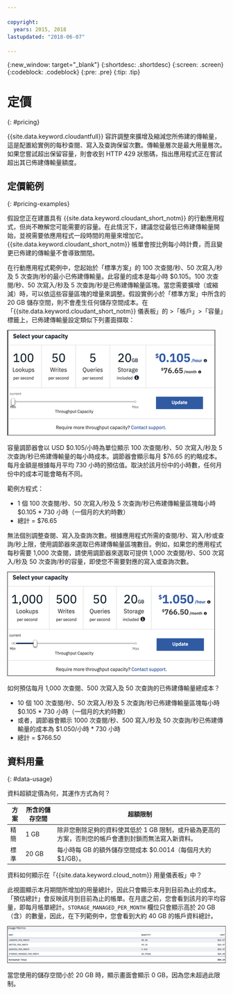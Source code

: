 ```yaml
---

copyright:
  years: 2015, 2018
lastupdated: "2018-06-07"

---
```


{:new_window: target="_blank"}
{:shortdesc: .shortdesc}
{:screen: .screen}
{:codeblock: .codeblock}
{:pre: .pre}
{:tip: .tip}

<!-- Acrolinx: 2018-06-07 -->

# 定價
{: #pricing}

{{site.data.keyword.cloudantfull}} 容許調整來擴增及縮減您所佈建的傳輸量，這是配置給實例的每秒查閱、寫入及查詢保留次數。傳輸量層次是最大用量層次。如果您嘗試超出保留容量，則會收到 HTTP 429 狀態碼，指出應用程式正在嘗試超出其已佈建傳輸量額度。


## 定價範例 
{: #pricing-examples}

假設您正在建置具有 {{site.data.keyword.cloudant_short_notm}} 的行動應用程式，但尚不瞭解您可能需要的容量。在此情況下，建議您從最低已佈建傳輸量開始，並視需要依應用程式一段時間的用量來增加它。{{site.data.keyword.cloudant_short_notm}} 帳單會按比例每小時計費，而且變更已佈建的傳輸量不會導致關閉。 

在行動應用程式範例中，您起始於「標準方案」的 100 次查閱/秒、50 次寫入/秒及 5 次查詢/秒的最小已佈建傳輸量。此容量的成本是每小時 $0.105。100 次查閱/秒、50 次寫入/秒及 5 次查詢/秒是已佈建傳輸量區塊。當您需要擴增（或縮減）時，可以依這些容量區塊的增量來調整。假設實例小於「標準方案」中所含的 20 GB 儲存空間，則不會產生任何儲存空間成本。在「{{site.data.keyword.cloudant_short_notm}} 儀表板」的 >「帳戶」>「容量」標籤上，已佈建傳輸量設定類似下列畫面擷取：

![{{site.data.keyword.cloudant_short_notm}} 儀表板容量標籤](../images/cloudant-dashboard.png)

容量調節器會以 USD $0.105/小時為單位顯示 100 次查閱/秒、50 次寫入/秒及 5 次查詢/秒已佈建傳輸量的每小時成本。調節器會顯示每月 $76.65 的約略成本。每月金額是根據每月平均 730 小時的預估值。取決於該月份中的小時數，任何月份中的成本可能會略有不同。

範例方程式： 

- 1 個 100 次查閱/秒、50 次寫入/秒及 5 次查詢/秒已佈建傳輸量區塊每小時 $0.105 * 730 小時（一個月的大約時數）
- 總計 = $76.65

無法個別調整查閱、寫入及查詢次數。根據應用程式所需的查閱/秒、寫入/秒或查詢/秒上限，使用調節器來選取已佈建傳輸量區塊數目。例如，如果您的應用程式每秒需要 1,000 次查閱，請使用調節器來選取可提供 1,000 次查閱/秒、500 次寫入/秒及 50 次查詢/秒的容量，即使您不需要對應的寫入或查詢次數。

![已選取更多容量的 {{site.data.keyword.cloudant_short_notm}} 儀表板容量標籤](../images/cloudant-gran-tuning.png)

如何預估每月 1,000 次查閱、500 次寫入及 50 次查詢的已佈建傳輸量總成本？ 

- 10 個 100 次查閱/秒、50 次寫入/秒及 5 次查詢/秒已佈建傳輸量區塊每小時 $0.105 * 730 小時（一個月的大約時數）
- 或者，調節器會顯示 1000 次查閱/秒、500 寫入/秒及 50 次查詢/秒已佈建傳輸量的成本為 $1.050/小時 * 730 小時
- 總計 = $766.50

## 資料用量 
{: #data-usage}

資料超額定價為何，其運作方式為何？

方案 | 所含的儲存空間 | 超額限制
-----|------------------|--------------
精簡|1 GB| 除非您刪除足夠的資料使其低於 1 GB 限制，或升級為更高的方案，否則您的帳戶會遭到封鎖而無法寫入新資料。
標準|20 GB| 每小時每 GB 的額外儲存空間成本 $0.0014（每個月大約 $1/GB）。

資料如何顯示在「{{site.data.keyword.cloud_notm}} 用量儀表板」中？

此視圖顯示本月期間所增加的用量總計，因此只會顯示本月到目前為止的成本。「預估總計」會反映該月到目前為止的帳單。在月底之前，您會看到該月的平均容量，即每月帳單總計。`STORAGE_MANAGED_PER_MONTH` 欄位只會顯示高於 20 GB（含）的數量，因此，在下列範例中，您會看到大約 40 GB 的帳戶資料總計。  

![具有較高「每月管理的儲存空間」的 {{site.data.keyword.cloudant_short_notm}} 儀表板用量度量值視圖](../images/usage-dashboard1.png)

當您使用的儲存空間小於 20 GB 時，顯示畫面會顯示 0 GB，因為您未超過此限制。
